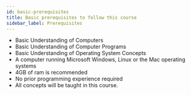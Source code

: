 ```yaml
---
id: basic-prerequisites
title: Basic prerequisites to follow this course
sidebar_label: Prerequisites
---
```


- Basic Understanding of Computers
- Basic Understanding of Computer Programs
- Basic Understanding of Operating System Concepts
- A computer running Microsoft Windows, Linux or the Mac operating systems
- 4GB of ram is recommended
- No prior programming experience required
- All concepts will be taught in this course.
